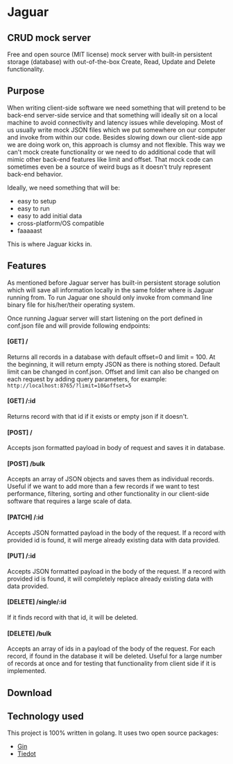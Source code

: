 # Jaguar
CRUD mock server
------

Free and open source (MIT license) mock server with built-in persistent storage (database) with out-of-the-box Create, Read, Update and Delete functionality.

## Purpose

When writing client-side software we need something that will pretend to be back-end server-side service and that something will ideally sit on a local machine to avoid connectivity and latency issues while developing. Most of us usually write mock JSON files which we put somewhere on our computer and invoke from within our code. Besides slowing down our client-side app we are doing work on, this approach is clumsy and not flexible. This way we can't mock create functionality or we need to do additional code that will mimic other back-end features like limit and offset. That mock code can sometimes even be a source of weird bugs as it doesn't truly represent back-end behavior.

Ideally, we need something that will be:
- easy to setup
- easy to run
- easy to add initial data
- cross-platform/OS compatible
- faaaaast

This is where Jaguar kicks in.

## Features

As mentioned before Jaguar server has built-in persistent storage solution which will save all information locally in the same folder where is Jaguar running from. To run Jaguar one should only invoke from command line binary file for his/her/their operating system.

Once running Jaguar server will start listening on the port defined in conf.json file and will provide following endpoints:

#### [GET] /
Returns all records in a database with default offset=0 and limit = 100. At the beginning, it will return empty JSON as there is nothing stored. Default limit can be changed in conf.json. Offset and limit can also be changed on each request by adding query parameters, for example: `http://localhost:8765/?limit=10&offset=5`

#### [GET] /:id
Returns record with that id if it exists or empty json if it doesn't.

#### [POST] /
Accepts json formatted payload in body of request and saves it in database.

#### [POST] /bulk
Accepts an array of JSON objects and saves them as individual records. Useful if we want to add more than a few records if we want to test performance, filtering, sorting and other functionality in our client-side software that requires a large scale of data.

#### [PATCH] /:id
Accepts JSON formatted payload in the body of the request. If a record with provided id is found, it will merge already existing data with data provided.

#### [PUT] /:id
Accepts JSON formatted payload in the body of the request. If a record with provided id is found, it will completely replace already existing data with data provided.

#### [DELETE] /single/:id
If it finds record with that id, it will be deleted.

#### [DELETE] /bulk
Accepts an array of ids in a payload of the body of the request. For each record, if found in the database it will be deleted. Useful for a large number of records at once and for testing that functionality from client side if it is implemented.

## Download

## Technology used

This project is 100% written in golang. It uses two open source packages:
- [Gin](https://github.com/gin-gonic/gin)
- [Tiedot](https://github.com/HouzuoGuo/tiedot)
